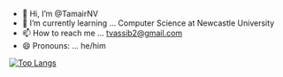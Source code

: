 - 👋 Hi, I’m @TamairNV
- 🌱 I’m currently learning ... Computer Science at Newcastle University
- 📫 How to reach me ... tvassib2@gmail.com
- 😄 Pronouns: ... he/him


[![Top Langs](https://github-readme-stats.vercel.app/api/top-langs/?username=TamairNV&layout=donut-vertical)](https://github.com/anuraghazra/github-readme-stats)
<!---
TamairNV/TamairNV is a ✨ special ✨ repository because its `README.md` (this file) appears on your GitHub profile.
You can click the Preview link to take a look at your changes.
--->

